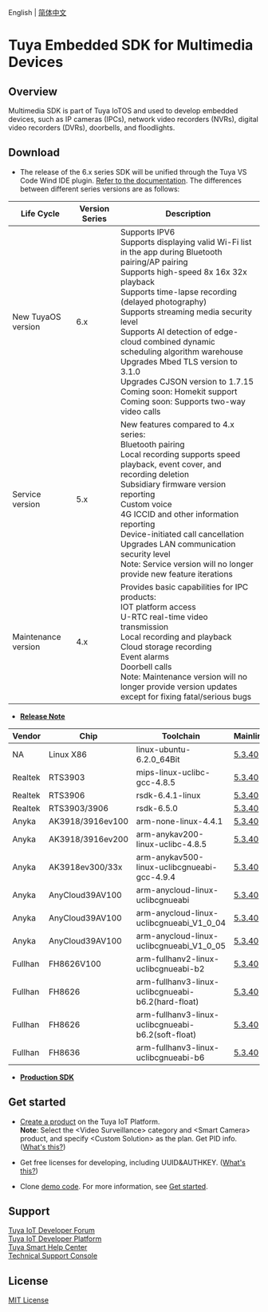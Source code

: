 English | [简体中文](./README.md)

# Tuya Embedded SDK for Multimedia Devices

## Overview
Multimedia SDK is part of Tuya IoTOS and used to develop embedded devices, such as IP cameras (IPCs), network video recorders (NVRs), digital video recorders (DVRs), doorbells, and floodlights.

## Download
* The release of the 6.x series SDK will be unified through the Tuya VS Code Wind IDE plugin. [Refer to the documentation](https://developer.tuya.com/en/docs/iot-device-dev/TuyaOS-Overview?id=Kbfjtwjcpn1gc). The differences between different series versions are as follows:

 Life Cycle | Version Series | Description |
| --- | --- | --- |
| New TuyaOS version | 6.x | Supports IPV6<br>Supports displaying valid Wi-Fi list in the app during Bluetooth pairing/AP pairing<br>Supports high-speed 8x 16x 32x playback<br>Supports time-lapse recording (delayed photography)<br>Supports streaming media security level<br>Supports AI detection of edge-cloud combined dynamic scheduling algorithm warehouse<br>Upgrades Mbed TLS version to 3.1.0<br>Upgrades CJSON version to 1.7.15<br>Coming soon: Homekit support<br>Coming soon: Supports two-way video calls |
| Service version | 5.x | New features compared to 4.x series:<br>Bluetooth pairing<br>Local recording supports speed playback, event cover, and recording deletion<br>Subsidiary firmware version reporting<br>Custom voice<br>4G ICCID and other information reporting<br>Device-initiated call cancellation<br>Upgrades LAN communication security level<br>Note: Service version will no longer provide new feature iterations  |
| Maintenance version | 4.x | Provides basic capabilities for IPC products:<br>IOT platform access<br>U-RTC real-time video transmission<br>Local recording and playback<br>Cloud storage recording<br>Event alarms<br>Doorbell calls<br>Note: Maintenance version will no longer provide version updates except for fixing fatal/serious bugs |

* **[Release Note](./release_note_en.md)**

Vendor | Chip| Toolchain| Mainline| Longterm
---|---|---|---|---
NA | Linux X86 | linux-ubuntu-6.2.0_64Bit | [5.3.40](https://images.tuyacn.com/rms-static/fc43be60-5083-11ee-b879-5585a458b469-1694423829830.rar?tyName=5.3.40_linux-ubuntu-6.2.0_64Bit.rar) | [4.11.2](https://images.tuyacn.com/rms-static/f7a99fe0-f067-11ed-8b07-418e300fdfb3-1683856484575.tar.gz?tyName=tuya_ipc_sdk_4.11.2_linux-ubuntu-6.2.0_64Bit.tar.gz)
Realtek | RTS3903 | mips-linux-uclibc-gcc-4.8.5 | [5.3.40](https://images.tuyacn.com/rms-static/1da28780-5084-11ee-beb1-377a1535f238-1694423885816.rar?tyName=5.3.40_mips-linux-uclibc-gcc-4.8.5.rar) | [4.11.2](https://images.tuyacn.com/rms-static/f7ac10e0-f067-11ed-8585-0943ff8b8030-1683856484590.tar.gz?tyName=tuya_ipc_sdk_4.11.2_mips-linux-uclibc-gcc-4.8.5.tar.gz)
Realtek | RTS3906 | rsdk-6.4.1-linux | [5.3.40](https://images.tuyacn.com/rms-static/40adc820-5084-11ee-b879-5585a458b469-1694423944610.rar?tyName=5.3.40_rsdk-6.4.1-linux.rar) | [4.11.2](https://images.tuyacn.com/rms-static/f7b3d910-f067-11ed-8585-0943ff8b8030-1683856484641.tar.gz?tyName=tuya_ipc_sdk_4.11.2_rsdk-6.4.1-linux.tar.gz)
Realtek | RTS3903/3906 | rsdk-6.5.0 | [5.3.40](https://images.tuyacn.com/rms-static/655b4710-5084-11ee-beb1-377a1535f238-1694424006145.rar?tyName=5.3.40_rsdk-6.5.0.rar) | [4.11.2](https://images.tuyacn.com/rms-static/f7e74520-f067-11ed-8585-0943ff8b8030-1683856484978.tar.gz?tyName=tuya_ipc_sdk_4.11.2_rsdk-6.5.0.tar.gz)
Anyka | AK3918/3916ev100 | arm-none-linux-4.4.1 | [5.3.40](https://images.tuyacn.com/rms-static/893c0020-5084-11ee-b879-5585a458b469-1694424066338.rar?tyName=5.3.40_arm-none-linux-4.4.1.rar) | [4.11.2](https://images.tuyacn.com/rms-static/f7e6a8e0-f067-11ed-8b07-418e300fdfb3-1683856484974.tar.gz?tyName=tuya_ipc_sdk_4.11.2_arm-none-linux-4.4.1.tar.gz)
Anyka | AK3918/3916ev200 | arm-anykav200-linux-uclibc-4.8.5 | [5.3.40](https://images.tuyacn.com/rms-static/c2543df0-5084-11ee-b879-5585a458b469-1694424162127.rar?tyName=5.3.40_arm-anykav200-linux-uclibc-4.8.5.rar) | [4.11.2](https://images.tuyacn.com/rms-static/f7b3d911-f067-11ed-8585-0943ff8b8030-1683856484641.tar.gz?tyName=tuya_ipc_sdk_4.11.2_arm-anykav200-linux-uclibc-4.8.5.tar.gz)
Anyka | AK3918ev300/33x | arm-anykav500-linux-uclibcgnueabi-gcc-4.9.4 | [5.3.40](https://images.tuyacn.com/rms-static/e0f8c910-5084-11ee-beb1-377a1535f238-1694424213537.rar?tyName=5.3.40_arm-anykav500-linux-uclibcgnueabi-gcc-4.9.4.rar) | [4.11.2](https://images.tuyacn.com/rms-static/f7abe9d0-f067-11ed-8585-0943ff8b8030-1683856484589.tar.gz?tyName=tuya_ipc_sdk_4.11.2_arm-anykav500-linux-uclibcgnueabi-gcc-4.9.4.tar.gz)
Anyka | AnyCloud39AV100 | arm-anycloud-linux-uclibcgnueabi | [5.3.40](https://images.tuyacn.com/rms-static/cae04fa0-5083-11ee-beb1-377a1535f238-1694423746971.rar?tyName=5.3.40_arm-anycloud-linux-uclibcgnueabi.rar) | 
Anyka | AnyCloud39AV100 | arm-anycloud-linux-uclibcgnueabi_V1_0_04 | [5.3.40](https://images.tuyacn.com/rms-static/0e9ac300-5085-11ee-b879-5585a458b469-1694424290096.rar?tyName=5.3.40_arm-anycloud-linux-uclibcgnueabi_V1_0_04.rar) | 
Anyka | AnyCloud39AV100 | arm-anycloud-linux-uclibcgnueabi_V1_0_05 | [5.3.40](https://images.tuyacn.com/rms-static/2e187010-5085-11ee-beb1-377a1535f238-1694424342929.rar?tyName=5.3.40_arm-anycloud-linux-uclibcgnueabi_V1_0_05.rar) | 
Fullhan | FH8626V100 | arm-fullhanv2-linux-uclibcgnueabi-b2 | [5.3.40](https://images.tuyacn.com/rms-static/59005310-5085-11ee-b879-5585a458b469-1694424414913.rar?tyName=5.3.40_arm-fullhanv2-linux-uclibcgnueabi-b2.rar) | [4.11.2](https://images.tuyacn.com/rms-static/f7aad860-f067-11ed-8b07-418e300fdfb3-1683856484582.tar.gz?tyName=tuya_ipc_sdk_4.11.2_arm-fullhanv2-linux-uclibcgnueabi-b2.tar.gz)
Fullhan | FH8626 | arm-fullhanv3-linux-uclibcgnueabi-b6.2(hard-float) | [5.3.40](https://images.tuyacn.com/rms-static/7d602730-5085-11ee-beb1-377a1535f238-1694424475939.rar?tyName=5.3.40_arm-fullhanv3-linux-uclibcgnueabi-b6.2.rar) | [4.11.2](https://images.tuyacn.com/rms-static/f7abc2c0-f067-11ed-8b07-418e300fdfb3-1683856484588.tar.gz?tyName=tuya_ipc_sdk_4.11.2_arm-fullhanv3-linux-uclibcgnueabi-b6.2.tar.gz)
Fullhan | FH8626 | arm-fullhanv3-linux-uclibcgnueabi-b6.2(soft-float) | [5.3.40](https://images.tuyacn.com/rms-static/9dd26d70-5085-11ee-b879-5585a458b469-1694424530375.rar?tyName=5.3.40_arm-fullhanv3-linux-uclibcgnueabi-b6-2-soft.rar) | 
Fullhan | FH8636 | arm-fullhanv3-linux-uclibcgnueabi-b6 | [5.3.40](https://images.tuyacn.com/rms-static/c5fa9430-5085-11ee-beb1-377a1535f238-1694424597747.rar?tyName=5.3.40_arm-fullhanv3-linux-uclibcgnueabi-b6.rar) | [4.11.2](https://images.tuyacn.com/rms-static/f7aad860-f067-11ed-8585-0943ff8b8030-1683856484582.tar.gz?tyName=tuya_ipc_sdk_4.11.2_arm-fullhanv3-linux-uclibcgnueabi-b6.tar.gz) 

* **[Production SDK](./dowload_fac.md)**

## Get started

* [Create a product](https://developer.tuya.com/en/docs/iot/configure-in-platform/create-product/create-product?id=K914jp1ijtsfe) on the Tuya IoT Platform.<br>
**Note**: Select the \<Video Surveillance\> category and \<Smart Camera\> product, and specify \<Custom Solution\> as the plan. Get PID info. ([What's this?](https://github.com/tuya/tuya-iotos-embeded-sdk-multimedia/wiki/What-is#what-is-pid))

* Get free licenses for developing, including UUID&AUTHKEY. ([What's this?](https://github.com/tuya/tuya-iotos-embeded-sdk-multimedia/wiki/What-is#what-is-uuid--authkey))

* Clone [demo code](https://github.com/tuya/tuya-iotos-embeded-multimedia-demo). For more information, see [Get started](https://github.com/tuya/tuya-iotos-embeded-multimedia-demo#get-started).

## Support

[Tuya IoT Developer Forum](https://www.tuyaos.com/viewforum.php?f=14) <br>
[Tuya IoT Developer Platform](https://developer.tuya.com/cn/) <br>
[Tuya Smart Help Center](https://support.tuya.com/cn/help) <br>
[Technical Support Console](https://iot.tuya.com/council/) 

## License
[MIT License](./LICENSE)
